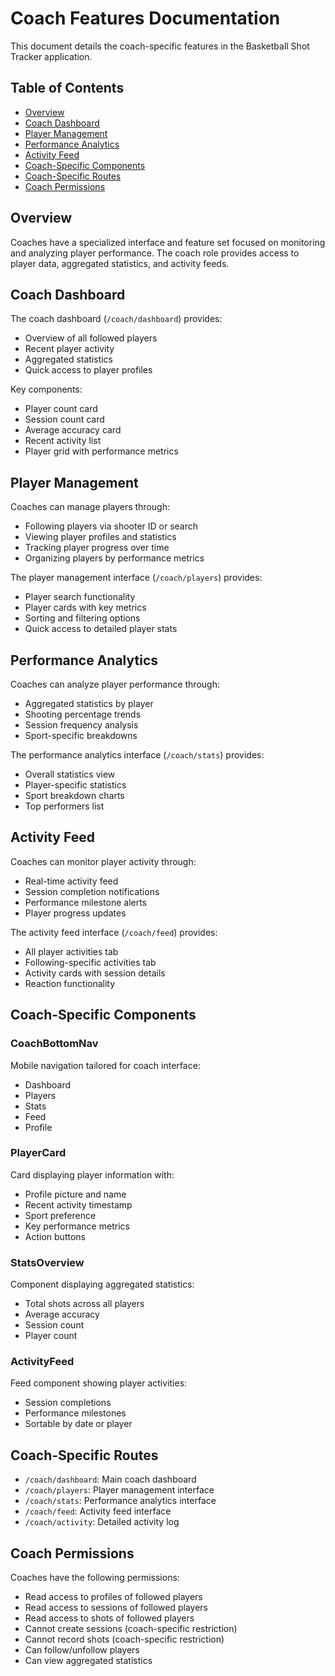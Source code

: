 # Coach Features Documentation

This document details the coach-specific features in the Basketball Shot Tracker application.

## Table of Contents
- [Overview](#overview)
- [Coach Dashboard](#coach-dashboard)
- [Player Management](#player-management)
- [Performance Analytics](#performance-analytics)
- [Activity Feed](#activity-feed)
- [Coach-Specific Components](#coach-specific-components)
- [Coach-Specific Routes](#coach-specific-routes)
- [Coach Permissions](#coach-permissions)

## Overview

Coaches have a specialized interface and feature set focused on monitoring and analyzing player performance. The coach role provides access to player data, aggregated statistics, and activity feeds.

## Coach Dashboard

The coach dashboard (`/coach/dashboard`) provides:
- Overview of all followed players
- Recent player activity
- Aggregated statistics
- Quick access to player profiles

Key components:
- Player count card
- Session count card
- Average accuracy card
- Recent activity list
- Player grid with performance metrics

## Player Management

Coaches can manage players through:
- Following players via shooter ID or search
- Viewing player profiles and statistics
- Tracking player progress over time
- Organizing players by performance metrics

The player management interface (`/coach/players`) provides:
- Player search functionality
- Player cards with key metrics
- Sorting and filtering options
- Quick access to detailed player stats

## Performance Analytics

Coaches can analyze player performance through:
- Aggregated statistics by player
- Shooting percentage trends
- Session frequency analysis
- Sport-specific breakdowns

The performance analytics interface (`/coach/stats`) provides:
- Overall statistics view
- Player-specific statistics
- Sport breakdown charts
- Top performers list

## Activity Feed

Coaches can monitor player activity through:
- Real-time activity feed
- Session completion notifications
- Performance milestone alerts
- Player progress updates

The activity feed interface (`/coach/feed`) provides:
- All player activities tab
- Following-specific activities tab
- Activity cards with session details
- Reaction functionality

## Coach-Specific Components

### CoachBottomNav
Mobile navigation tailored for coach interface:
- Dashboard
- Players
- Stats
- Feed
- Profile

### PlayerCard
Card displaying player information with:
- Profile picture and name
- Recent activity timestamp
- Sport preference
- Key performance metrics
- Action buttons

### StatsOverview
Component displaying aggregated statistics:
- Total shots across all players
- Average accuracy
- Session count
- Player count

### ActivityFeed
Feed component showing player activities:
- Session completions
- Performance milestones
- Sortable by date or player

## Coach-Specific Routes

- `/coach/dashboard`: Main coach dashboard
- `/coach/players`: Player management interface
- `/coach/stats`: Performance analytics interface
- `/coach/feed`: Activity feed interface
- `/coach/activity`: Detailed activity log

## Coach Permissions

Coaches have the following permissions:
- Read access to profiles of followed players
- Read access to sessions of followed players
- Read access to shots of followed players
- Cannot create sessions (coach-specific restriction)
- Cannot record shots (coach-specific restriction)
- Can follow/unfollow players
- Can view aggregated statistics
